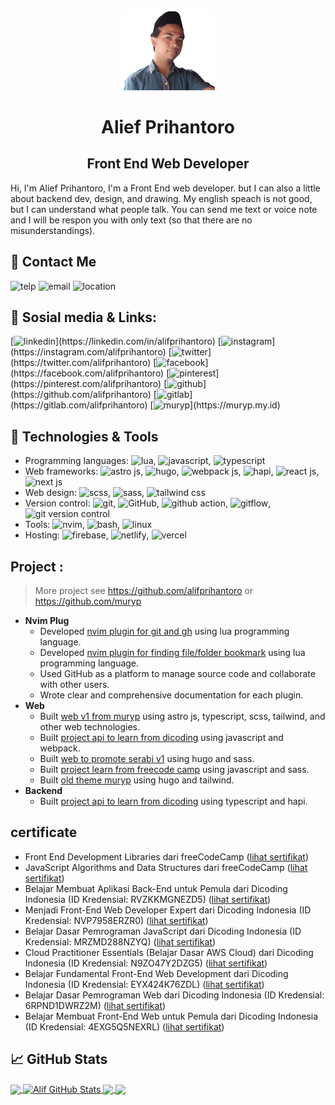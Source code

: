 <div align="center">
  <img width='150px' src="Profil.png" />
<h1>
Alief Prihantoro
</h1>
<h2 align="center">Front End Web Developer</h2>
</div>
Hi, I'm Alief Prihantoro, I'm a Front End web developer. but I can also a little about backend dev, design, and drawing. My english speach is not good, but I can understand what people talk. You can send me text or voice note and I will be respon you with only text (so that there are no misunderstandings).
<br/>

## 🤙 Contact Me
![telp](https://img.shields.io/badge/+62_8382_9383_123-Call_Me!-informational?style=flat&logo=whatsapp&logoColor=white&color=rgb(0,0,139,.5)&labelColor=00008b)
![email](https://img.shields.io/badge/alifprihantoro@gmail.com-Email_Me!-informational?style=flat&logo=gmail&logoColor=white&color=rgb(0,0,139,.5)&labelColor=00008b)
![location](https://img.shields.io/badge/Indonesia,-Central_Java-informational?style=flat&logo=google-maps&logoColor=white&color=rgb(0,0,139,.5)&labelColor=00008b)

## 📎 Sosial media & Links: 
[![linkedin](https://img.shields.io/badge/alifprihantoro-Follow-informational?style=flat&logo=linkedin&logoColor=white&color=rgb(0,0,139,.5)&labelColor=00008b)](https://linkedin.com/in/alifprihantoro)
[![instagram](https://img.shields.io/badge/alifprihantoro-Follow-informational?style=flat&logo=instagram&logoColor=white&color=rgb(0,0,139,.5)&labelColor=00008b)](https://instagram.com/alifprihantoro)
[![twitter](https://img.shields.io/badge/alifprihantoro-Follow-informational?style=flat&logo=twitter&logoColor=white&color=rgb(0,0,139,.5)&labelColor=00008b)](https://twitter.com/alifprihantoro)
[![facebook](https://img.shields.io/badge/alifprihantoro-like-informational?style=flat&logo=facebook&logoColor=white&color=rgb(0,0,139,.5)&labelColor=00008b)](https://facebook.com/alifprihantoro)
[![pinterest](https://img.shields.io/badge/alifprihantoro-follow-informational?style=flat&logo=pinterest&logoColor=white&color=rgb(0,0,139,.5)&labelColor=00008b)](https://pinterest.com/alifprihantoro)
[![github](https://img.shields.io/badge/alifprihantoro-follow-informational?style=flat&logo=github&logoColor=white&color=rgb(0,0,139,.5)&labelColor=00008b)](https://github.com/alifprihantoro)
[![gitlab](https://img.shields.io/badge/alifprihantoro-follow-informational?style=flat&logo=gitlab&logoColor=white&color=rgb(0,0,139,.5)&labelColor=00008b)](https://gitlab.com/alifprihantoro)
[![muryp](https://img.shields.io/badge/muryp.my.id-Visit-informational?style=flat&logo=google-chrome&logoColor=white&color=rgb(0,0,139,.5)&labelColor=00008b)](https://muryp.my.id)

## 🔧 Technologies & Tools

- Programming languages: ![lua](https://img.shields.io/badge/-lua-00008b?style=flat&logo=lua&logoColor=white&color=rgb(0,0,139,.5)&labelColor=00008b), ![javascript](https://img.shields.io/badge/-javascript-00008b?style=flat&logo=javascript&logoColor=white&color=rgb(0,0,139,.5)&labelColor=00008b), ![typescript](https://img.shields.io/badge/-typescript-00008b?style=flat&logo=typescript&logoColor=white&color=rgb(0,0,139,.5)&labelColor=00008b)
- Web frameworks: ![astro js](https://img.shields.io/badge/-astro_js-00008b?style=flat&logo=astro&logoColor=white&color=rgb(0,0,139,.5)&labelColor=00008b), ![hugo](https://img.shields.io/badge/-hugo-00008b?style=flat&logo=hugo&logoColor=white&color=rgb(0,0,139,.5)&labelColor=00008b), ![webpack js](https://img.shields.io/badge/-webpack_js-00008b?style=flat&logo=webpack&logoColor=white&color=rgb(0,0,139,.5)&labelColor=00008b), ![hapi](https://img.shields.io/badge/-hapi-00008b?style=flat&logo=hapi&logoColor=white&color=rgb(0,0,139,.5)&labelColor=00008b), ![react js](https://img.shields.io/badge/-react_js-00008b?style=flat&logo=react&logoColor=white&color=rgb(0,0,139,.5)&labelColor=00008b), ![next js](https://img.shields.io/badge/-next_js-00008b?style=flat&logo=next.js&logoColor=white&color=rgb(0,0,139,.5)&labelColor=00008b)
- Web design: ![scss](https://img.shields.io/badge/-scss-00008b?style=flat&logo=sass&logoColor=white&color=rgb(0,0,139,.5)&labelColor=00008b), ![sass](https://img.shields.io/badge/-sass-00008b?style=flat&logo=sass&logoColor=white&color=rgb(0,0,139,.5)&labelColor=00008b), ![tailwind css](https://img.shields.io/badge/-tailwind_css-00008b?style=flat&logo=tailwind-css&logoColor=white&color=rgb(0,0,139,.5)&labelColor=00008b)
- Version control: ![git](https://img.shields.io/badge/-git-00008b?style=flat&logo=git&logoColor=white&color=rgb(0,0,139,.5)&labelColor=00008b), ![GitHub](https://img.shields.io/badge/-GitHub-00008b?style=flat&logo=github&logoColor=white&color=rgb(0,0,139,.5)&labelColor=00008b), ![github action](https://img.shields.io/badge/-github_action-00008b?style=flat&logo=github-actions&logoColor=white&color=rgb(0,0,139,.5)&labelColor=00008b), ![gitflow](https://img.shields.io/badge/-gitflow-00008b?style=flat&logo=git&logoColor=white&color=rgb(0,0,139,.5)&labelColor=00008b), ![git version control](https://img.shields.io/badge/-git_version_control-00008b?style=flat&logo=git&logoColor=white&color=rgb(0,0,139,.5)&labelColor=00008b)
- Tools: ![nvim](https://img.shields.io/badge/-nvim-00008b?style=flat&logo=vim&logoColor=white&color=rgb(0,0,139,.5)&labelColor=00008b), ![bash](https://img.shields.io/badge/-bash-00008b?style=flat&logo=bash&logoColor=white&color=rgb(0,0,139,.5)&labelColor=00008b), ![linux](https://img.shields.io/badge/-linux-00008b?style=flat&logo=linux&logoColor=white&color=rgb(0,0,139,.5)&labelColor=00008b)
- Hosting: ![firebase](https://img.shields.io/badge/-firebase-00008b?style=flat&logo=firebase&logoColor=white&color=rgb(0,0,139,.5)&labelColor=00008b), ![netlify](https://img.shields.io/badge/-netlify-00008b?style=flat&logo=netlify&logoColor=white&color=rgb(0,0,139,.5)&labelColor=00008b), ![vercel](https://img.shields.io/badge/-vercel-00008b?style=flat&logo=vercel&logoColor=white&color=rgb(0,0,139,.5)&labelColor=00008b)

## Project :

> More project see https://github.com/alifprihantoro or https://github.com/muryp

- **Nvim Plug**
  - Developed [nvim plugin for git and gh](https://github.com/muryp/nvim-muryp-git) using lua programming language.
  - Developed [nvim plugin for finding file/folder bookmark](https://github.com/muryp/nvim-muryp-telescope-bookmark) using lua programming language.
  - Used GitHub as a platform to manage source code and collaborate with other users.
  - Wrote clear and comprehensive documentation for each plugin.
- **Web**
  - Built [web v1 from muryp](https://github.com/muryp/web) using astro js, typescript, scss, tailwind, and other web technologies.
  - Built [project api to learn from dicoding](https://github.com/alifprihantoro/dicoding-restaurant-app) using javascript and webpack.
  - Built [web to promote serabi v1](https://github.com/alifprihantoro/serabi) using hugo and sass.
  - Built [project learn from freecode camp](https://github.com/alifprihantoro/freecode-camp) using javascript and sass.
  - Built [old theme muryp](https://github.com/alifprihantoro/muryp-new) using hugo and tailwind.
- **Backend**
  - Built [project api to learn from dicoding](https://github.com/alifprihantoro/tugas-dicoding-bakend-api-book-app) using typescript and hapi.

## certificate
- Front End Development Libraries dari freeCodeCamp ([lihat sertifikat](https://www.freecodecamp.org/certification/alifprihantoro/front-end-development-libraries))
- JavaScript Algorithms and Data Structures dari freeCodeCamp ([lihat sertifikat](https://www.freecodecamp.org/certification/alifprihantoro/javascript-algorithms-and-data-structures))
- Belajar Membuat Aplikasi Back-End untuk Pemula dari Dicoding Indonesia (ID Kredensial: RVZKKMGNEZD5) ([lihat sertifikat](https://www.dicoding.com/certificates/RVZKKMGNEZD5))
- Menjadi Front-End Web Developer Expert dari Dicoding Indonesia (ID Kredensial: NVP7958ERZR0) ([lihat sertifikat](https://www.dicoding.com/certificates/NVP7958ERZR0))
- Belajar Dasar Pemrograman JavaScript dari Dicoding Indonesia (ID Kredensial: MRZMD288NZYQ) ([lihat sertifikat](https://www.dicoding.com/certificates/MRZMD288NZYQ))
- Cloud Practitioner Essentials (Belajar Dasar AWS Cloud) dari Dicoding Indonesia (ID Kredensial: N9ZO47Y2DZG5) ([lihat sertifikat](https://www.dicoding.com/certificates/N9ZO47Y2DZG5))
- Belajar Fundamental Front-End Web Development dari Dicoding Indonesia (ID Kredensial: EYX424K76ZDL) ([lihat sertifikat](https://www.dicoding.com/certificates/EYX424K76ZDL))
- Belajar Dasar Pemrograman Web dari Dicoding Indonesia (ID Kredensial: 6RPND1DWRZ2M) ([lihat sertifikat](https://www.dicoding.com/certificates/6RPND1DWRZ2M))
- Belajar Membuat Front-End Web untuk Pemula dari Dicoding Indonesia (ID Kredensial: 4EXG5Q5NEXRL) ([lihat sertifikat](https://www.dicoding.com/certificates/4EXG5Q5NEXRL))

## &#x1f4c8; GitHub Stats

<a href="https://github.com/alifprihantoro/alifprihantoro">
  <img align="center" src="https://github-readme-stats.vercel.app/api/top-langs/?username=alifprihantoro&hide=java,html&title_color=ffffff&text_color=c9cacc&icon_color=rgb(0,0,139,.5)&labelColor=00008b&bg_color=1d1f21" />
</a>
<a href="https://github.com/alifprihantoro/alifprihantoro">
  <img align="center" src="https://github-readme-stats.vercel.app/api?username=alifprihantoro&show_icons=true&line_height=27&count_private=true&title_color=ffffff&text_color=c9cacc&icon_color=rgb(0,0,139,.5)&labelColor=00008b&bg_color=1d1f21" alt="Alif GitHub Stats" />
</a>

<a href="https://github.com/alifprihantoro/Latihan">
  <img align="center" src="https://github-readme-stats.vercel.app/api/pin/?username=alifprihantoro&repo=Latihan&title_color=ffffff&text_color=c9cacc&icon_color=rgb(0,0,139,.5)&labelColor=00008b&bg_color=1d1f21" />
</a>


<a href="https://github.com/alifprihantoro/Material-HTML-CSS-JS">
  <img align="center" src="https://github-readme-stats.vercel.app/api/pin/?username=alifprihantoro&repo=Material-HTML-CSS-JS&title_color=ffffff&text_color=c9cacc&icon_color=rgb(0,0,139,.5)&labelColor=00008b&bg_color=1d1f21" />
</a>    
